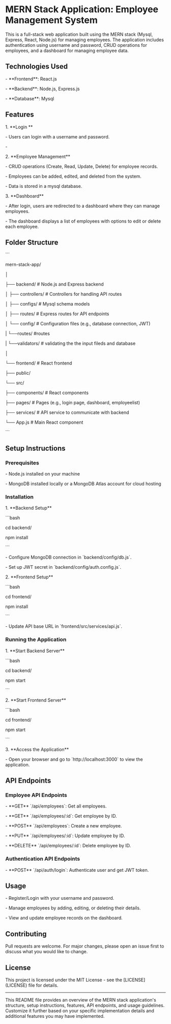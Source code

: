# MERN Stack Application: Employee Management System

This is a full-stack web application built using the MERN stack (Mysql,
Express, React, Node.js) for managing employees. The application
includes authentication using username and password, CRUD operations for
employees, and a dashboard for managing employee data.

## Technologies Used

\- \*\*Frontend\*\*: React.js

\- \*\*Backend\*\*: Node.js, Express.js

\- \*\*Database\*\*: Mysql

## Features

1\. \*\*Login \*\*

\- Users can login with a username and password.

\-

2\. \*\*Employee Management\*\*

\- CRUD operations (Create, Read, Update, Delete) for employee records.

\- Employees can be added, edited, and deleted from the system.

\- Data is stored in a mysql database.

3\. \*\*Dashboard\*\*

\- After login, users are redirected to a dashboard where they can
manage employees.

\- The dashboard displays a list of employees with options to edit or
delete each employee.

## Folder Structure

\`\`\`

mern-stack-app/

│

├── backend/ # Node.js and Express backend

│ ├── controllers/ # Controllers for handling API routes

│ ├── configs/ # Mysql schema models

│ ├── routes/ # Express routes for API endpoints

│ └── config/ # Configuration files (e.g., database connection, JWT)

| └──routes/ #routes

| └──validators/ # validating the the input fileds and database

│

└── frontend/ # React frontend

├── public/

└── src/

├── components/ # React components

├── pages/ # Pages (e.g., login page, dashboard, employeelist)

├── services/ # API service to communicate with backend

└── App.js # Main React component

\`\`\`

## Setup Instructions

### Prerequisites

\- Node.js installed on your machine

\- MongoDB installed locally or a MongoDB Atlas account for cloud
hosting

### Installation

1\. \*\*Backend Setup\*\*

\`\`\`bash

cd backend/

npm install

\`\`\`

\- Configure MongoDB connection in \`backend/config/db.js\`.

\- Set up JWT secret in \`backend/config/auth.config.js\`.

2\. \*\*Frontend Setup\*\*

\`\`\`bash

cd frontend/

npm install

\`\`\`

\- Update API base URL in \`frontend/src/services/api.js\`.

### Running the Application

1\. \*\*Start Backend Server\*\*

\`\`\`bash

cd backend/

npm start

\`\`\`

2\. \*\*Start Frontend Server\*\*

\`\`\`bash

cd frontend/

npm start

\`\`\`

3\. \*\*Access the Application\*\*

\- Open your browser and go to \`http://localhost:3000\` to view the
application.

## API Endpoints

### Employee API Endpoints

\- \*\*GET\*\* \`/api/employees\`: Get all employees.

\- \*\*GET\*\* \`/api/employees/:id\`: Get employee by ID.

\- \*\*POST\*\* \`/api/employees\`: Create a new employee.

\- \*\*PUT\*\* \`/api/employees/:id\`: Update employee by ID.

\- \*\*DELETE\*\* \`/api/employees/:id\`: Delete employee by ID.

### Authentication API Endpoints

\- \*\*POST\*\* \`/api/auth/login\`: Authenticate user and get JWT
token.

## Usage

\- Register/Login with your username and password.

\- Manage employees by adding, editing, or deleting their details.

\- View and update employee records on the dashboard.

## Contributing

Pull requests are welcome. For major changes, please open an issue first
to discuss what you would like to change.

## License

This project is licensed under the MIT License - see the
\[LICENSE\](LICENSE) file for details.

---

This README file provides an overview of the MERN stack application's
structure, setup instructions, features, API endpoints, and usage
guidelines. Customize it further based on your specific implementation
details and additional features you may have implemented.
